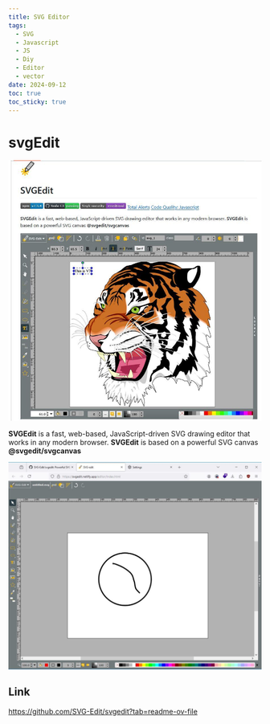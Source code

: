 ```yaml
---
title: SVG Editor
tags:
  - SVG
  - Javascript
  - JS
  - Diy
  - Editor
  - vector
date: 2024-09-12
toc: true
toc_sticky: true
---
```


# svgEdit

![](../_asset/2024-09-12svgedit_image_1.jpg)

**SVGEdit** is a fast, web-based, JavaScript-driven SVG drawing editor that works in any modern browser. **SVGEdit** is based on a powerful SVG canvas **@svgedit/svgcanvas**

![](../_asset/2024-09-12svgedit_image_2.jpg)


## Link

<https://github.com/SVG-Edit/svgedit?tab=readme-ov-file>
